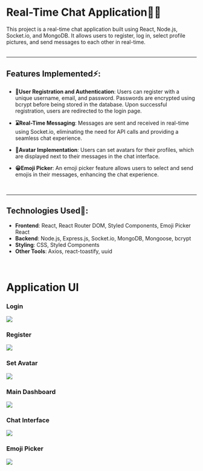 <h1>Real-Time Chat Application🚀💬</h1>

This project is a real-time chat application built using React, Node.js, Socket.io, and MongoDB. It allows users to register, log in, select profile pictures, and send messages to each other in real-time.
<br>
<br>
<hr>
<h2>Features Implemented⚡:</h2>



- **👤User Registration and Authentication**: Users can register with a unique username, email, and password. Passwords are encrypted using bcrypt before being stored in the database. Upon successful registration, users are redirected to the login page.

- **⌛Real-Time Messaging**: Messages are sent and received in real-time using Socket.io, eliminating the need for API calls and providing a seamless chat experience.

- **👻Avatar Implementation**: Users can set avatars for their profiles, which are displayed next to their messages in the chat interface.

- **😀Emoji Picker**: An emoji picker feature allows users to select and send emojis in their messages, enhancing the chat experience.


<br>
<hr>
<h2>Technologies Used🔨:</h2>

- **Frontend**: React, React Router DOM, Styled Components, Emoji Picker React
- **Backend**: Node.js, Express.js, Socket.io, MongoDB, Mongoose, bcrypt
- **Styling**: CSS, Styled Components
- **Other Tools**: Axios, react-toastify, uuid
<br>

<h1>Application UI</h1>
<h3>Login</h3>
<img src="https://github.com/Rushikeshp2002/Images/blob/main/mern/Login.png"></img>
<h3>Register</h3>
<img src="https://github.com/Rushikeshp2002/Images/blob/main/mern/Register.png"></img>
<h3>Set Avatar</h3>
<img src="https://github.com/Rushikeshp2002/Images/blob/main/mern/setAvatar.png"></img>
<h3>Main Dashboard</h3>
<img src="https://github.com/Rushikeshp2002/Images/blob/main/mern/main.png"></img>
<h3>Chat Interface</h3>
<img src="https://github.com/Rushikeshp2002/Images/blob/main/mern/chat.png"></img>
<h3>Emoji Picker</h3>
<img src="https://github.com/Rushikeshp2002/Images/blob/main/mern/Emoji%20Picker.png"></img>

